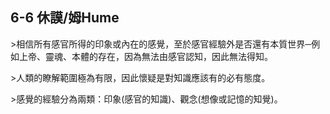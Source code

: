 ## 6-6 休謨/姆Hume

\>相信所有感官所得的印象或內在的感覺，至於感官經驗外是否還有本質世界─例如上帝、靈魂、本體的存在，因為無法由感官認知，因此無法得知。

\>人類的瞭解範圍極為有限，因此懷疑是對知識應該有的必有態度。

\>感覺的經驗分為兩類：印象(感官的知識)、觀念(想像或記憶的知覺)。